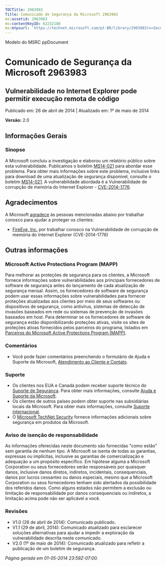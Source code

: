 ```yaml
---
TOCTitle: 2963983
Title: Comunicado de Segurança da Microsoft 2963983
ms:assetid: 2963983
ms:contentKeyID: 62232188
ms:mtpsurl: 'https://technet.microsoft.com/pt-BR/library/2963983(v=Security.10)'
---
```


Modelo do MSRC ppDocument

Comunicado de Segurança da Microsoft 2963983
============================================

Vulnerabilidade no Internet Explorer pode permitir execução remota de código
----------------------------------------------------------------------------

Publicado em: 26 de abril de 2014 | Atualizado em: 1º de maio de 2014

**Versão:** 2.0

Informações Gerais
------------------

### Sinopse

A Microsoft concluiu a investigação e elaborou um relatório público sobre esta vulnerabilidade. Publicamos o boletim [MS14-021](http://technet.microsoft.com/pt-br/library/security/ms14-021) para abordar esse problema. Para obter mais informações sobre este problema, inclusive links para download de uma atualização de segurança disponível, consulte o boletim [MS14-021](http://technet.microsoft.com/pt-br/library/security/ms14-021). A vulnerabilidade abordada é a Vulnerabilidade de corrupção de memória do Internet Explorer - [CVE-2014-1776](http://www.cve.mitre.org/cgi-bin/cvename.cgi?name=cve-2014-1776).

Agradecimentos
--------------

<span id="sectionToggle0"></span>
A Microsoft [agradece](http://go.microsoft.com/fwlink/?linkid=21127) às pessoas mencionadas abaixo por trabalhar conosco para ajudar a proteger os clientes:

-   [FireEye, Inc.](http://www2.fireeye.com/) por trabalhar conosco na Vulnerabilidade de corrupção de memória do Internet Explorer (CVE-2014-1776)

Outras informações
------------------

<span id="sectionToggle1"></span>
### Microsoft Active Protections Program (MAPP)

Para melhorar as proteções de segurança para os clientes, a Microsoft fornece informações sobre vulnerabilidades aos principais fornecedores de software de segurança antes do lançamento de cada atualização de segurança mensal. Assim, os fornecedores de software de segurança podem usar essas informações sobre vulnerabilidades para fornecer proteções atualizadas aos clientes por meio de seus softwares ou dispositivos de segurança, como antivírus, sistemas de detecção de invasões baseados em rede ou sistemas de prevenção de invasões baseados em host. Para determinar se os fornecedores de software de segurança estão disponibilizando proteções ativas, visite os sites de proteções ativas fornecidos pelos parceiros do programa, listados em [Parceiros do Microsoft Active Protections Program (MAPP)](http://go.microsoft.com/fwlink/?linkid=215201).

### Comentários

-   Você pode fazer comentários preenchendo o formulário de Ajuda e Suporte da Microsoft, [Atendimento ao Cliente e Contato](http://support.microsoft.com/kb/?scid=sw;en;1257&=1&=technet&sd=tech).

### Suporte

-   Os clientes nos EUA e Canadá podem receber suporte técnico do [Suporte de Segurança](http://go.microsoft.com/fwlink/?linkid=21131). Para obter mais informações, consulte [Ajuda e Suporte da Microsoft](http://support.microsoft.com/).
-   Os clientes de outros países podem obter suporte nas subsidiárias locais da Microsoft. Para obter mais informações, consulte [Suporte internacional](http://go.microsoft.com/fwlink/?linkid=21155).
-   O [Microsoft TechNet Security](http://go.microsoft.com/fwlink/?linkid=21132) fornece informações adicionais sobre segurança em produtos da Microsoft.

### Aviso de isenção de responsabilidade

As informações oferecidas neste documento são fornecidas "como estão" sem garantia de nenhum tipo. A Microsoft se isenta de todas as garantias, expressas ou implícitas, inclusive as garantias de comercialização e adequação a um propósito específico. Em hipótese alguma a Microsoft Corporation ou seus fornecedores serão responsáveis por quaisquer danos, inclusive danos diretos, indiretos, incidentais, consequenciais, danos por lucros cessantes ou danos especiais, mesmo que a Microsoft Corporation ou seus fornecedores tenham sido alertados da possibilidade dos referidos danos. Como alguns estados não permitem a exclusão ou limitação de responsabilidade por danos consequenciais ou indiretos, a limitação acima pode não ser aplicável a você.

### Revisões

-   V1.0 (26 de abril de 2014): Comunicado publicado.
-   V1.1 (29 de abril, 2014): Comunicado atualizado para esclarecer soluções alternativas para ajudar a impedir a exploração da vulnerabilidade descrita neste comunicado.
-   V2.0 (1º de maio de 2014): Comunicado atualizado para refletir a publicação de um boletim de segurança.

*Página gerada em 01-05-2014 23:59Z-07:00.*
